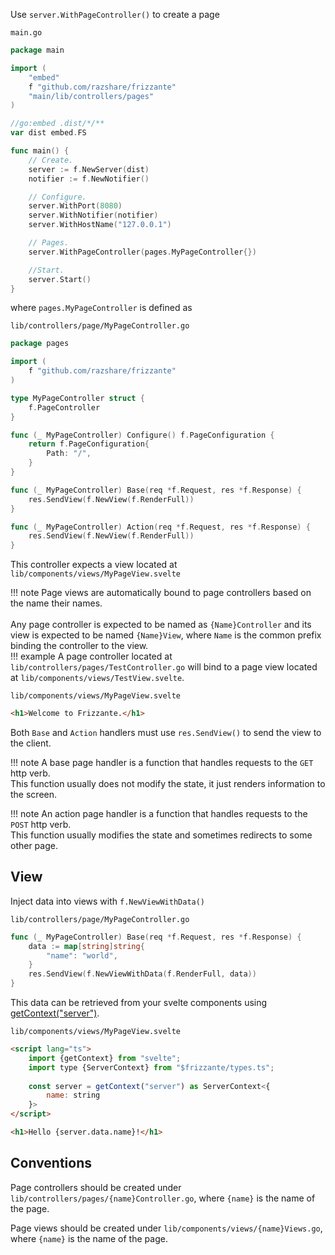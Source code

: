 Use `server.WithPageController()` to create a page

`main.go`
```go
package main

import (
	"embed"
	f "github.com/razshare/frizzante"
	"main/lib/controllers/pages"
)

//go:embed .dist/*/**
var dist embed.FS

func main() {
	// Create.
	server := f.NewServer(dist)
	notifier := f.NewNotifier()

	// Configure.
	server.WithPort(8080)
	server.WithNotifier(notifier)
	server.WithHostName("127.0.0.1")

	// Pages.
	server.WithPageController(pages.MyPageController{})

	//Start.
	server.Start()
}
```

where `pages.MyPageController` is defined as

`lib/controllers/page/MyPageController.go`
```go
package pages

import (
	f "github.com/razshare/frizzante"
)

type MyPageController struct {
	f.PageController
}

func (_ MyPageController) Configure() f.PageConfiguration {
	return f.PageConfiguration{
		Path: "/",
	}
}

func (_ MyPageController) Base(req *f.Request, res *f.Response) {
	res.SendView(f.NewView(f.RenderFull))
}

func (_ MyPageController) Action(req *f.Request, res *f.Response) {
	res.SendView(f.NewView(f.RenderFull))
}
```

This controller expects a view located at `lib/components/views/MyPageView.svelte`

!!! note
	Page views are automatically bound to page controllers based on the name their names.<br/>
	<br/>
	Any page controller is expected to be named as `{Name}Controller` and its view is expected to be named `{Name}View`,
	where `Name` is the common prefix binding the controller to the view.<br/>
	!!! example
		A page controller located at `lib/controllers/pages/TestController.go` 
		will bind to a page view located at `lib/components/views/TestView.svelte`.

`lib/components/views/MyPageView.svelte`
```html
<h1>Welcome to Frizzante.</h1>
```

Both `Base` and `Action` handlers must use `res.SendView()` to send the view to the client.

!!! note
	A base page handler is a function that 
	handles requests to the `GET` http verb.<br/>
	This function usually does not modify the state, 
	it just renders information to the screen.


!!! note
	An action page handler is a function that 
	handles requests to the `POST` http verb.<br/>
	This function usually modifies the state and 
	sometimes redirects to some other page.


## View

Inject data into views with `f.NewViewWithData()`

`lib/controllers/page/MyPageController.go`
```go
func (_ MyPageController) Base(req *f.Request, res *f.Response) {
	data := map[string]string{
		"name": "world",
	}
	res.SendView(f.NewViewWithData(f.RenderFull, data))
}
```

This data can be retrieved from your svelte components using [getContext("server")](https://svelte.dev/docs/svelte/context).

`lib/components/views/MyPageView.svelte`
```html
<script lang="ts">
    import {getContext} from "svelte";
    import type {ServerContext} from "$frizzante/types.ts";
	
    const server = getContext("server") as ServerContext<{ 
		name: string
	}>
</script>

<h1>Hello {server.data.name}!</h1>
```

## Conventions

Page controllers should be created under `lib/controllers/pages/{name}Controller.go`, where `{name}` is the name of the page.

Page views should be created under `lib/components/views/{name}Views.go`, where `{name}` is the name of the page.
